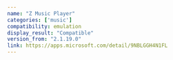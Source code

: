 ```yaml
---
name: "Z Music Player"
categories: ['music']
compatibility: emulation
display_result: "Compatible"
version_from: "2.1.19.0"
link: https://apps.microsoft.com/detail/9NBLGGH4N1FL
---
```

